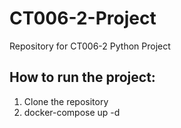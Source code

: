 # CT006-2-Project
Repository for CT006-2 Python Project

## How to run the project:
1. Clone the repository
2. docker-compose up -d
